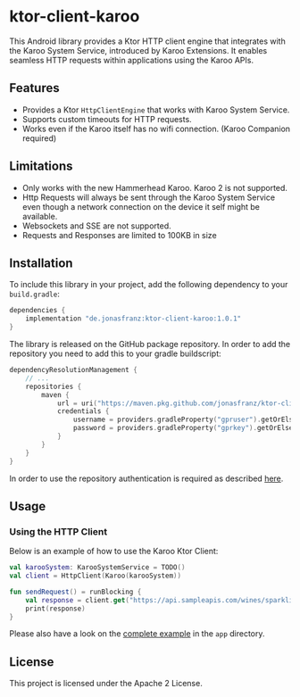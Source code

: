 # ktor-client-karoo

This Android library provides a Ktor HTTP client engine that integrates with the Karoo System Service, introduced by Karoo Extensions. 
It enables seamless HTTP requests within applications using the Karoo APIs.

## Features
- Provides a Ktor `HttpClientEngine` that works with Karoo System Service.
- Supports custom timeouts for HTTP requests.
- Works even if the Karoo itself has no wifi connection. (Karoo Companion required)

## Limitations
- Only works with the new Hammerhead Karoo. Karoo 2 is not supported.
- Http Requests will always be sent through the Karoo System Service even though a network connection
on the device it self might be available.
- Websockets and SSE are not supported.
- Requests and Responses are limited to 100KB in size

## Installation
To include this library in your project, add the following dependency to your `build.gradle`:

```gradle
dependencies {
    implementation "de.jonasfranz:ktor-client-karoo:1.0.1"
}
```

The library is released on the GitHub package repository. In order to add the repository you need to add this to your gradle buildscript:
```kotlin
dependencyResolutionManagement {
    // ...
    repositories {
        maven {
            url = uri("https://maven.pkg.github.com/jonasfranz/ktor-client-karoo")
            credentials {
                username = providers.gradleProperty("gpruser").getOrElse(System.getenv("USERNAME"))
                password = providers.gradleProperty("gprkey").getOrElse(System.getenv("TOKEN"))
            }
        }
    }
}
```

In order to use the repository authentication is required as described [here](https://docs.github.com/en/packages/working-with-a-github-packages-registry/working-with-the-gradle-registry#using-a-published-package).

## Usage
### Using the HTTP Client
Below is an example of how to use the Karoo Ktor Client:

```kotlin
val karooSystem: KarooSystemService = TODO()
val client = HttpClient(Karoo(karooSystem))

fun sendRequest() = runBlocking {
    val response = client.get("https://api.sampleapis.com/wines/sparkling/${Random.nextInt(10)}")
    print(response)
}
```
Please also  have a look on the [complete example](app/src/main/java/de/jonasfranz/ktorclientkarooexample/MainViewModel.kt) in the `app` directory.

## License
This project is licensed under the Apache 2 License.

